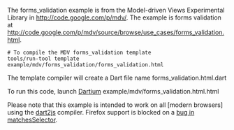 The forms_validation example is from the Model-driven Views Experimental Library
in http://code.google.com/p/mdv/.  The example is forms validation at
http://code.google.com/p/mdv/source/browse/use_cases/forms_validation.html.

    # To compile the MDV forms_validation template
    tools/run-tool template example/mdv/forms_validation/forms_validation.html

The template compiler will create a Dart file name forms_validation.html.dart

To run this code, launch [Dartium][] example/mdv/forms_validation.html.html

Please note that this example is intended to work on all [modern browsers] using
the [dart2js][] compiler. Firefox support is blocked on a
[bug in matchesSelector](http://dartbug.com/4401).

[Dartium]: http://www.dartlang.org/dartium/
[dart2js]: http://www.dartlang.org/docs/dart2js/
[m]: http://www.dartlang.org/support/faq.html#what-browsers-supported
